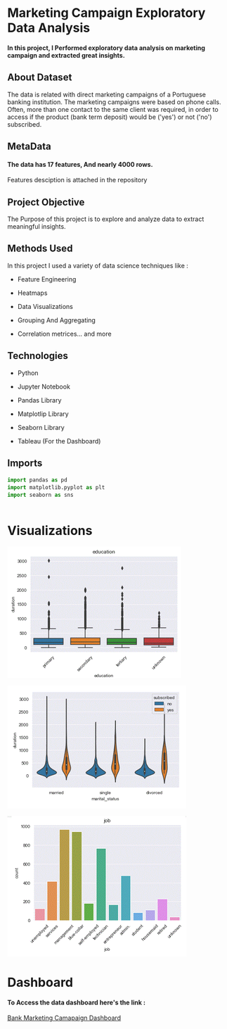 
# Marketing Campaign Exploratory Data Analysis

#### In this project, I Performed exploratory data analysis on marketing campaign and extracted great insights.

## About Dataset

The data is related with direct marketing campaigns of a Portuguese banking institution. The marketing campaigns were based on phone calls. Often, more than one contact to the same client was required, in order to access if the product (bank term deposit) would be ('yes') or not ('no') subscribed.



## MetaData
#### The data has 17 features, And nearly 4000 rows.

Features desciption is attached in the repository


## Project Objective

The Purpose of this project is to explore and analyze data to extract meaningful insights.


## Methods Used

In this project I used a variety of data science techniques like :

- Feature Engineering

- Heatmaps

- Data Visualizations

- Grouping And Aggregating

- Correlation metrices... and more
## Technologies


- Python

- Jupyter Notebook

- Pandas Library

- Matplotlip Library

- Seaborn Library

- Tableau (For the Dashboard)
## Imports

```python
import pandas as pd 
import matplotlib.pyplot as plt 
import seaborn as sns 



```
# Visualizations

![asd](https://github.com/Mokashaa2000/Marketing-Campaign-Exploratory-Data-Analysis/blob/main/Images/education.GIF)

![qwd](https://github.com/Mokashaa2000/Marketing-Campaign-Exploratory-Data-Analysis/blob/main/Images/violin.GIF)

![qqq](https://github.com/Mokashaa2000/Marketing-Campaign-Exploratory-Data-Analysis/blob/main/Images/vis.GIF)



# Dashboard

#### To Access the data dashboard here's the link :
[Bank Marketing Camapaign Dashboard](https://public.tableau.com/app/profile/mohammed3070/viz/BankMarketingCampaignDashboard_16525520056910/Dashboard1)


